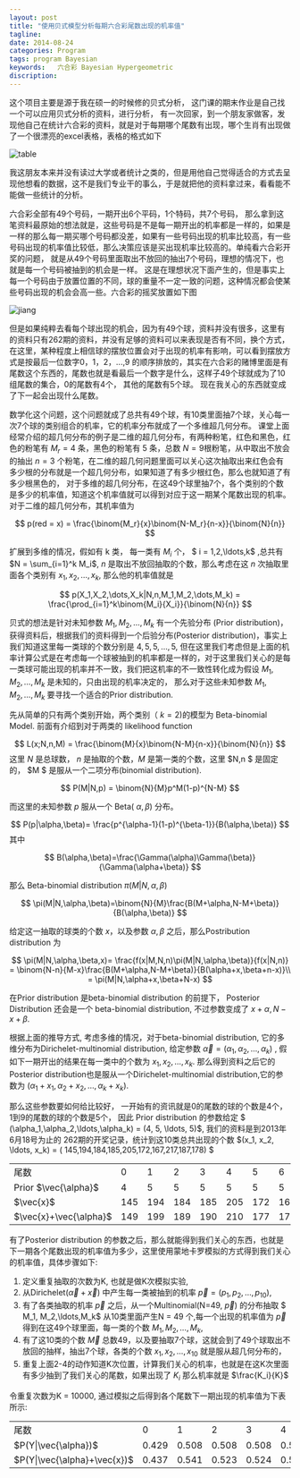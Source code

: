 ```yaml
---
layout: post
title: "使用贝式模型分析每期六合彩尾数出现的机率值"
tagline:
date: 2014-08-24
categories: Program
tags: program Bayesian
keywords:   六合彩 Bayesian Hypergeometric
discription: 
---
```


这个项目主要是源于我在硕一的时候修的贝式分析， 这门课的期末作业是自己找一个可以应用贝式分析的资料，进行分析， 有一次回家，到一个朋友家做客，发现他自己在统计六合彩的资料，就是对于每期哪个尾数有出现，哪个生肖有出现做了一个很漂亮的excel表格，表格的格式如下

![table][]

我这朋友本来并没有读过大学或者统计之类的，但是用他自己觉得适合的方式去呈现他想看的数据，这不是我们专业干的事么，于是就把他的资料拿过来，看看能不能做一些统计的分析。 

六合彩全部有49个号码，一期开出6个平码，1个特码，共7个号码， 那么拿到这笔资料最原始的想法就是，这些号码是不是每一期开出的机率都是一样的，如果是一样的那么每一期买哪个号码都没差，如果有一些号码出现的机率比较高，有一些号码出现的机率值比较低，那么决策应该是买出现机率比较高的。单纯看六合彩开奖的问题， 就是从49个号码里面取出不放回的抽出7个号码，理想的情况下，也就是每一个号码被抽到的机会是一样。 这是在理想状况下面产生的，但是事实上每一个号码由于放置位置的不同，球的重量不一定一致的问题，这种情况都会使某些号码出现的机会会高一些。六合彩的摇奖放置如下图

![jiang][]


但是如果纯粹去看每个球出现的机会，因为有49个球，资料并没有很多，这里有的资料只有262期的资料，并没有足够的资料可以来表现是否有不同，换个方式，在这里，某种程度上相信球的摆放位置会对于出现的机率有影响，可以看到摆放方式是按最后一位数字0，1，2，...,9 的顺序排放的，其实在六合彩的赌博里面是有尾数这个东西的，尾数也就是看最后一个数字是什么，这样子49个球就成为了10组尾数的集合，0的尾数有4个， 其他的尾数有5个球。 现在我关心的东西就变成了下一起会出现什么尾数。

数学化这个问题，这个问题就成了总共有49个球，有10类里面抽7个球，关心每一次7个球的类别组合的机率，它的机率分布就成了一个多维超几何分布。 课堂上面经常介绍的超几何分布的例子是二维的超几何分布，有两种粉笔，红色和黑色，红色的粉笔有 $M_r = 4$ 条，黑色的粉笔有 5 条，总数 $N = 9$根粉笔，从中取出不放会的抽出 $n= 3$ 个粉笔，在二维的超几何问题里面可以关心这次抽取出来红色会有多少根的分布就是一个超几何分布，如果知道了有多少根红色，那么也就知道了有多少根黑色的， 对于多维的超几何分布，在这49个球里抽7个，各个类别的个数是多少的机率值，知道这个机率值就可以得到对应于这一期某个尾数出现的机率。对于二维的超几何分布，其机率值为

$$
p(red = x)  = \frac{\binom{M_r}{x}\binom{N-M_r}{n-x}}{\binom{N}{n}}
$$

扩展到多维的情况，假如有 k 类， 每一类有 $M_i$ 个， $ i = 1,2,\ldots,k$ ,总共有 $N = \sum_{i=1}^k M_i$, $n$ 是取出不放回抽取的个数，那么考虑在这 $n$ 次抽取里面各个类别有 $x_1,x_2,\ldots,x_k$, 那么他的机率值就是

$$
p(X_1,X_2,\dots,X_k|N,n,M_1,M_2,\dots,M_k) = \frac{\prod_{i=1}^k\binom{M_i}{X_i}}{\binom{N}{n}}
$$

贝式的想法是针对未知参数 $M_1, M_2, \ldots, M_k$ 有一个先验分布 (Prior distribution)，获得资料后，根据我们的资料得到一个后验分布(Posterior distribution)，事实上我们知道这里每一类球的个数分别是 $4,5,5,\ldots,5$, 但在这里我们考虑但是上面的机率计算公式是在考虑每一个球被抽到的机率都是一样的，对于这里我们关心的是每一类球可能出现的机率并不一致，我们把这机率的不一致性转化成为假设 $M_1,M_2,\ldots,M_k$ 是未知的，只由出现的机率决定的， 那么对于这些未知参数 $M_1,M_2,\ldots,M_k$ 要寻找一个适合的Prior distribution. 

先从简单的只有两个类别开始，两个类别（ $k=2$)的模型为 Beta-binomial Model. 前面有介绍到对于两类的 likelihood function 

$$
L(x;N,n,M)  = \frac{\binom{M}{x}\binom{N-M}{n-x}}{\binom{N}{n}}
$$
这里 $N$ 是总球数， $n$ 是抽取的个数，$M$ 是第一类的个数，这里 $N,n $ 是固定的， $M $ 是服从一个二项分布(binomial distribution). 

$$ 
P(M|N,p) = \binom{N}{M}p^M(1-p)^{N-M}
$$

而这里的未知参数 $p$ 服从一个 Beta( $\alpha,\beta$) 分布。

$$
P(p|\alpha,\beta)= \frac{p^{\alpha-1}(1-p)^{\beta-1}}{B(\alpha,\beta)}
$$
其中

$$
B(\alpha,\beta)=\frac{\Gamma(\alpha)\Gamma(\beta)}{\Gamma(\alpha+\beta)}
$$

那么 Beta-binomial distribution $\pi(M|N,\alpha,\beta)$

$$
\pi(M|N,\alpha,\beta)=\binom{N}{M}\frac{B(M+\alpha,N-M+\beta)}{B(\alpha,\beta)}
$$

给定这一抽取的球类的个数 $x$，以及参数 $\alpha, \beta$ 之后，那么Postribution distribution 为

$$
\pi(M|N,\alpha,\beta,x)= \frac{f(x|M,N,n)\pi(M|N,\alpha,\beta)}{f(x|N,n)}
                                                         = \binom{N-n}{M-x}\frac{B(M+\alpha,N-M+\beta)}{B(\alpha+x,\beta+n-x)}\\  = \pi(M|N,\alpha+x,\beta+N-x)
                                                         $$

在Prior distribution 是beta-binomial distribution 的前提下， Posterior Distribution 还会是一个 beta-binomial distribution, 不过参数变成了 $x+\alpha, N-x+\beta$.

根据上面的推导方式, 考虑多维的情况，对于beta-binomial distribution, 它的多维分布为Dirichelet-multinomial distribution, 给定参数 
$\vec{\alpha} = (\alpha_1,\alpha_2,\ldots,\alpha_k)$ , 假如下一期开出的结果在每一类中的个数为 $x_1,x_2,\ldots,x_k$. 那么得到资料之后它的Posterior distribution也是服从一个Dirichelet-multinomial distribution,它的参数为 $(\alpha_1+x_1,\alpha_2+x_2,\ldots,\alpha_k+x_k)$. 

那么这些参数要如何给比较好， 一开始有的资讯就是0的尾数的球的个数是4个， 1到9的尾数的球的个数是5个， 因此 Prior distribution 的参数给定 $ (\alpha_1,\alpha_2,\ldots,\alpha_k) = (4, 5, \ldots, 5)$, 我们的资料是到2013年6月18号为止的 262期的开奖记录，统计到这10类总共出现的个数 $(x_1, x_2, \ldots, x_k) = ( 145,194,184,185,205,172,167,217,187,178) $ 

<table class="table table-bordered table-striped table-condensed">
<tr>
<td>尾数</td>
<td>0</td>
<td>1</td>
<td>2</td>
<td>3</td>
<td>4</td>
<td>5</td>
<td>6</td>
<td>7</td>
<td>8</td>
<td>9</td>
</tr>

<tr>
<td>Prior $\vec{\alpha}$</td>
<td>4</td>
<td>5</td>
<td>5</td>
<td>5</td>
<td>5</td>
<td>5</td>
<td>5</td>
<td>5</td>
<td>5</td>
<td>5</td>
</tr>

<tr>
<td>$\vec{x}$</td>
<td>145</td>
<td>194</td>
<td>184</td>
<td>185</td>
<td>205</td>
<td>172</td>
<td>167</td>
<td>217</td>
<td>187</td>
<td>178</td>
</tr>

<tr>
<td>$\vec{x}+\vec{\alpha}$</td>
<td>149</td>
<td>199</td>
<td>189</td>
<td>190</td>
<td>210</td>
<td>177</td>
<td>172</td>
<td>222</td>
<td>192</td>
<td>183</td>
</tr>

</table>

有了Posterior distribution 的参数之后，那么就能得到我们关心的东西，也就是下一期各个尾数出现的机率值为多少，这里使用蒙地卡罗模拟的方式得到我们关心的机率值，具体步骤如下:

1. 定义重复抽取的次数为K, 也就是做K次模拟实验,
2. 从Dirichelet($\vec{\alpha}+\vec{x}$) 中产生每一类被抽到的机率 $\vec{p} = (p_1,p_2,\ldots,p_{10})$,
3. 有了各类抽取的机率 $\vec{p}$ 之后，从一个Multinomial(N=49, $\vec{p}$) 的分布抽取 $ M_1, M_2,\ldots,M_k$ 从10类里面产生N = 49 个,每一个出现的机率值为 $\vec{p}$ 得到在这49个球里面，每一类的个数 $M_1,M_2,\ldots,M_k$,
4. 有了这10类的个数 $\vec{M}$ 总数49，以及要抽取7个球，这就会到了49个球取出不放回的抽样，抽出7个球，各类的个数 $x_1,x_2,\ldots, x_{10}$ 就是服从超几何分布的，
5. 重复上面2-4的动作知道K次位置，计算我们关心的机率，也就是在这K次里面有多少抽到了我们关心的尾数，如果出现了 $K_i$ 那么机率就是 $\frac{K_i}{K}$

令重复次数为K = 10000, 通过模拟之后得到各个尾数下一期出现的机率值为下表所示:


<table class="table table-bordered table-striped table-condensed">
<tr>
<td>尾数</td>
<td>0</td>
<td>1</td>
<td>2</td>
<td>3</td>
<td>4</td>
<td>5</td>
<td>6</td>
<td>7</td>
<td>8</td>
<td>9</td>
</tr>

<tr>
<td>$P(Y|\vec{\alpha})$</td>
<td>0.429</td>
<td>0.508</td>
<td>0.508</td>
<td>0.508</td>
<td>0.508</td>
<td>0.508</td>
<td>0.508</td>
<td>0.508</td>
<td>0.508</td>
<td>0.508</td>
</tr>

<tr>
<td>$P(Y|\vec{\alpha}+\vec{x})$</td>
<td>0.437</td>
<td>0.541</td>
<td>0.523</td>
<td>0.524</td>
<td>0.562</td>
<td>0.498</td>
<td>0.488</td>
<td>0.584</td>
<td>0.528</td>
<td>0.510</td>
</tr>
</table>



[table]: {{BASE_PATH}}/images/Hypergeometric/table.png 
[jiang]: {{BASE_PATH}}/images/Hypergeometric/01.jpg 
